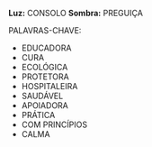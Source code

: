 **Luz:** CONSOLO
**Sombra:** PREGUIÇA

PALAVRAS-CHAVE:
- EDUCADORA
- CURA
- ECOLÓGICA
- PROTETORA
- HOSPITALEIRA
- SAUDÁVEL
- APOIADORA
- PRÁTICA
- COM PRINCÍPIOS
- CALMA